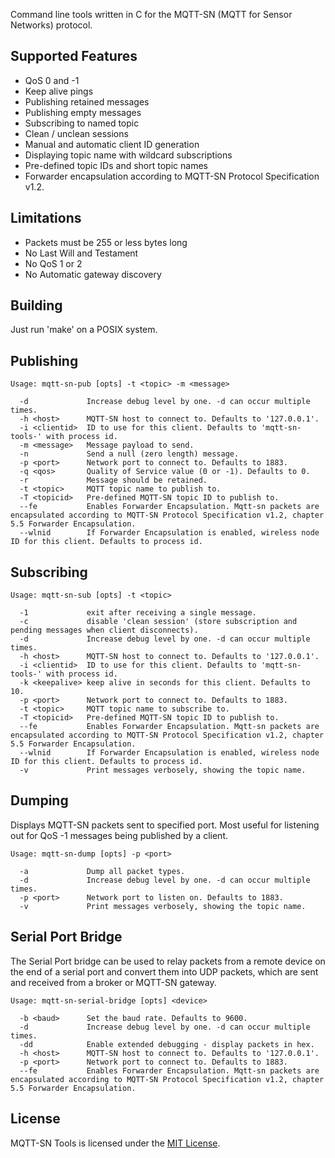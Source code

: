 Command line tools written in C for the MQTT-SN (MQTT for Sensor Networks) protocol.

Supported Features
------------------

- QoS 0 and -1
- Keep alive pings
- Publishing retained messages
- Publishing empty messages
- Subscribing to named topic
- Clean / unclean sessions
- Manual and automatic client ID generation
- Displaying topic name with wildcard subscriptions
- Pre-defined topic IDs and short topic names
- Forwarder encapsulation according to MQTT-SN Protocol Specification v1.2.


Limitations
-----------

- Packets must be 255 or less bytes long
- No Last Will and Testament
- No QoS 1 or 2
- No Automatic gateway discovery


Building
--------

Just run 'make' on a POSIX system.


Publishing
----------

    Usage: mqtt-sn-pub [opts] -t <topic> -m <message>

      -d             Increase debug level by one. -d can occur multiple times.
      -h <host>      MQTT-SN host to connect to. Defaults to '127.0.0.1'.
      -i <clientid>  ID to use for this client. Defaults to 'mqtt-sn-tools-' with process id.
      -m <message>   Message payload to send.
      -n             Send a null (zero length) message.
      -p <port>      Network port to connect to. Defaults to 1883.
      -q <qos>       Quality of Service value (0 or -1). Defaults to 0.
      -r             Message should be retained.
      -t <topic>     MQTT topic name to publish to.
      -T <topicid>   Pre-defined MQTT-SN topic ID to publish to.
      --fe           Enables Forwarder Encapsulation. Mqtt-sn packets are encapsulated according to MQTT-SN Protocol Specification v1.2, chapter 5.5 Forwarder Encapsulation.
      --wlnid        If Forwarder Encapsulation is enabled, wireless node ID for this client. Defaults to process id.


Subscribing
-----------

    Usage: mqtt-sn-sub [opts] -t <topic>

      -1             exit after receiving a single message.
      -c             disable 'clean session' (store subscription and pending messages when client disconnects).
      -d             Increase debug level by one. -d can occur multiple times.
      -h <host>      MQTT-SN host to connect to. Defaults to '127.0.0.1'.
      -i <clientid>  ID to use for this client. Defaults to 'mqtt-sn-tools-' with process id.
      -k <keepalive> keep alive in seconds for this client. Defaults to 10.
      -p <port>      Network port to connect to. Defaults to 1883.
      -t <topic>     MQTT topic name to subscribe to.
      -T <topicid>   Pre-defined MQTT-SN topic ID to publish to.
      --fe           Enables Forwarder Encapsulation. Mqtt-sn packets are encapsulated according to MQTT-SN Protocol Specification v1.2, chapter 5.5 Forwarder Encapsulation.
      --wlnid        If Forwarder Encapsulation is enabled, wireless node ID for this client. Defaults to process id.
      -v             Print messages verbosely, showing the topic name.


Dumping
-------

Displays MQTT-SN packets sent to specified port.
Most useful for listening out for QoS -1 messages being published by a client.

    Usage: mqtt-sn-dump [opts] -p <port>

      -a             Dump all packet types.
      -d             Increase debug level by one. -d can occur multiple times.
      -p <port>      Network port to listen on. Defaults to 1883.
      -v             Print messages verbosely, showing the topic name.


Serial Port Bridge
------------------

The Serial Port bridge can be used to relay packets from a remote device on the end of a
serial port and convert them into UDP packets, which are sent and received from a broker
or MQTT-SN gateway.

    Usage: mqtt-sn-serial-bridge [opts] <device>

      -b <baud>      Set the baud rate. Defaults to 9600.
      -d             Increase debug level by one. -d can occur multiple times.
      -dd            Enable extended debugging - display packets in hex.
      -h <host>      MQTT-SN host to connect to. Defaults to '127.0.0.1'.
      -p <port>      Network port to connect to. Defaults to 1883.
      --fe           Enables Forwarder Encapsulation. Mqtt-sn packets are encapsulated according to MQTT-SN Protocol Specification v1.2, chapter 5.5 Forwarder Encapsulation.


License
-------

MQTT-SN Tools is licensed under the [MIT License].



[MIT License]: http://opensource.org/licenses/MIT
